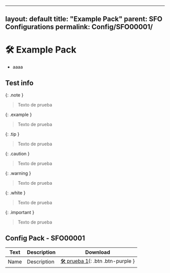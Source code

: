   ---
layout: default
title: "Example Pack"
parent: SFO Configurations
permalink: Config/SFO00001/
---

# 🛠️ Example Pack

- aaaa
  
## Test info

{: .note }
> Texto de prueba

{: .example }
> Texto de prueba

{: .tip }
> Texto de prueba

{: .caution }
> Texto de prueba

{: .warning }
> Texto de prueba

{: .white }
> Texto de prueba

{: .important }
> Texto de prueba

## Config Pack - SFO00001

| Text | Description | Download |
|------|----------|:-------------:|
| Name | Description | [🛠️ prueba 1](00000001.zip){: .btn .btn-purple } | 
 


